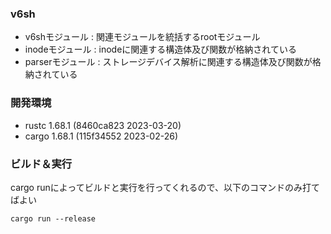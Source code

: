 ### v6sh
- v6shモジュール   : 関連モジュールを統括するrootモジュール
- inodeモジュール  : inodeに関連する構造体及び関数が格納されている
- parserモジュール : ストレージデバイス解析に関連する構造体及び関数が格納されている

### 開発環境
- rustc 1.68.1 (8460ca823 2023-03-20)
- cargo 1.68.1 (115f34552 2023-02-26)

### ビルド＆実行
cargo runによってビルドと実行を行ってくれるので、以下のコマンドのみ打てばよい

```
cargo run --release
```

